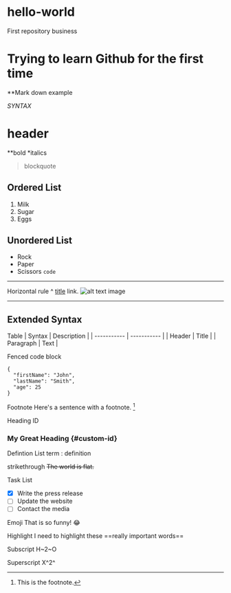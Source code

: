 # hello-world
First repository business
# Trying to learn Github for the first time 
**Mark down example

*SYNTAX*  
# header
**bold
*italics
>blockquote 
## Ordered List
1. Milk
2. Sugar
3. Eggs
## Unordered List 
- Rock
- Paper
- Scissors
`code`
---
Horizontal rule ^
[title](https://www.markdownguide.org/cheat-sheet/) link. 
![alt text](image.jpg) image

--------------------------------------------------------------

## Extended Syntax
Table
| Syntax | Description |
| ----------- | ----------- |
| Header | Title |
| Paragraph | Text |

Fenced code block
```
{
  "firstName": "John",
  "lastName": "Smith",
  "age": 25
}
```

Footnote
Here's a sentence with a footnote. [^1]

[^1]: This is the footnote.

Heading ID 
### My Great Heading {#custom-id}

Defintion List
term 
: definition

strikethrough
~~The world is flat.~~

Task List
- [x] Write the press release
- [ ] Update the website
- [ ] Contact the media

Emoji
That is so funny! :joy:

Highlight
I need to highlight these ==really important words==

Subscript
H~2~O

Superscript
X^2^
